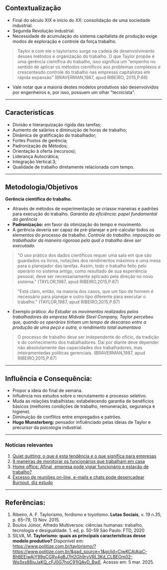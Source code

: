 ## Contextualização
- Final do século XIX e início do XX: consolidação de uma sociedade industrial.
- Segunda Revolução industrial.
- Necessidade de acumulação do sistema capitalista de produção exige modos de exploração e controle da força trabalho.

>Taylor e com ele o taylorismo surge na cadeia de desenvolvimento desses métodos e organização do trabalho. O que Taylor propõe é uma gerência científica do trabalho, isso significa um “empenho no sentido de aplicar os métodos científicos aos problemas complexos e crescentesdo controle do trabalho nas empresas capitalistas em rápida expansão” (BRAVERMAN,1987, apud RIBEIRO, 2015,P.66)

- Vale notar que a maioria destes modelos produtivos são desenvolvidos por engenheiros e, por isso, possuem um olhar "tecnicista".

---
## Características
- Divisão e hierarquização rígida das tarefas;
- Aumento de salários e diminuição de horas de trabalho;
- Dinâmica de gratificação do trabalhador;
- Fortes Postos de gerência;
- Padronização de Métodos;
- Orientação à oferta (recursos);
- Liderança Autocrática;
- Integração Vertical.3;
- Qualidade de trabalho diretamente relacionada com tempo.
---
## Metodologia/Objetivos
**Gerência científica do trabalho.**
- Através de métodos de experimentação se criasse maneiras e padrões para execução do trabalho.
*Garantia da eficiência: papel fundamental da gerência*
- **Padronização:** em favor da otimização do tempo e movimento.
- A gerência deveria ser capaz de pré-planejar e pré-calcular todos os elementos do processo de trabalho.
*Controle do trabalho: imposição ao trabalhador da maneira rigorosa pela qual o trabalho deve ser executado.*

> "O uso prático dos dados científicos requer uma sala em que são guardados os livros, notações dos rendimentos máximos e uma mesa para o planejador das tarefas. Assim, todo o trabalho feito pelo operário no sistema antigo, como resultado de sua experiência pessoal, deve ser necessariamente aplicado pela direção no novo sistema." (TAYLOR,1987, apud RIBEIRO,2015,P.67)

> "Está claro, então, na maioria dos casos, que um tipo de homem é necessário para planejar e outro tipo diferente para executar o trabalho." (TAYLOR,1987, apud RIBEIRO,2015,P.67)

- Exemplo prático:
*Ao Estudar os movimentos realizados pelos trabalhadores da empresa Midvale Steel Company, Taylor percebeu que, quando os operários tinham um tempo de descanso entre a produção de uma peça e outra, o rendimento total aumentava*

> O processo de trabalho deve ser independente do ofício, da tradição e do conhecimento dos trabalhadores. Daí por diante deve depender não absolutamente das capacidades dos trabalhadores, mas inteiramentedas políticas gerenciais. (BRAVERMAN,1987, apud RIBEIRO,2015,P.67)
---
## Influência e Consequência:
- Propor a ideia do final de semana.
- Influência nos estudos sobre o recrutamento e processo seletivo.
- Muda as relações trabalhistas: estabelecendo garantia de benéficios básicos (melhores condições de trabalho, remuneração, segurança e higiene).
- Diminuição de conflitos entre empregados e patrões.
- **Hugo Munsterberg:** pensador influênciado pelas ideias de Taylor e precursor da psicologia industrial.

---
### Notícias relevantes

1. [Quiet quitting: o que é esta tendência e o que significa para empresas](https://www.cnnbrasil.com.br/economia/macroeconomia/quiet-quitting/)
2. [8 maneiras de monitorar os funcionários que trabalham em casa](https://www.bitrix24.com.br/articles/8-maneiras-de-monitorar-os-funcionarios-que-trabalham-em-casa.php)
3. [Home office: Afinal, empresa pode vigiar funcionário e estação de trabalho?](https://economia.uol.com.br/noticias/redacao/2022/07/22/home-office-formas-de-monitoramento-tem-que-ser-detalhadas-em-contrato.htm)
4. [Excesso de reuniões on-line, e-mails e chats pode desencadear Burnout, diz estudo](https://www.cnnbrasil.com.br/saude/excesso-de-reunioes-on-line-e-mails-e-chats-pode-desencadear-burnout-diz-estudo/)

---
## Referências: 
1. Ribeiro, A. F. Taylorismo, fordismo e toyotismo. **Lutas Sociais**, v. 19 n.35, p. 65–79, 13 Nov. 2015.
2. Boulos Júnior, Alfredo Multiversos: ciências humanas: trabalho, tecnologia e desigualdade. 1. ed, p. 50-59 São Paulo: FTD, 2020
3. SILVA, M. **Taylorismo: quais as principais características desse modelo produtivo?** Disponível em: <https://www.politize.com.br/taylorismo/?https://www.politize.com.br/&gad_source=1&gclid=CjwKCAiAiaC-BhBEEiwAjY99qCGRy4gBJ7H2Gh9rvVRL3Kd_CLBEOm02-Wq3xs88iuJaKQ_cFJ0G7hoC91IQAvD_BwE>. Acesso em: 5 mar. 2025.